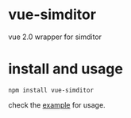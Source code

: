 # vue-simditor
vue 2.0 wrapper for simditor

# install and usage

`npm install vue-simditor`

check the [example](https://github.com/njleonzhang/vue-simditor/blob/master/example/App.vue) for usage.
